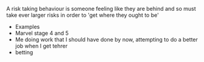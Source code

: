 A risk taking behaviour is someone feeling like they are behind and so must take ever larger risks in order to 'get where they ought to be'

- Examples
- Marvel stage 4 and 5
- Me doing work that I should have done by now, attempting to do a better job when I get tehrer
- betting

